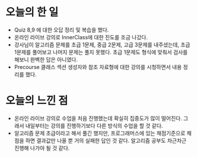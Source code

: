 # 오늘의 한 일
* Quiz 8,9 에 대한 오답 정리 및 복습을 했다.
* 온라인 라이브 강의로 InnerClass에 대한 진도를 조금 나갔다.
* 강사님이 알고리즘 문제를 초급 1문제, 중급 2문제, 고급 3문제를 내주셨는데, 초급 1문제를 풀어보고
나머지 문제는 풀지 못했다. 초급 1문제도 형식에 맞춰서 검사를 해보니 완벽한 답은 아니였다.
* Precourse 클래스 섹션 생성자와 참조 자료형에 대한 강의를 시청하면서 내용 정리를 했다.


# 오늘의 느낀 점
* 온라인 라이브 강의로 수업을 처음 진행했는데 확실히 집중도가 많이 떨어진다. 그래서 내일부터는
강의를 진행하기보다 다른 방식의 수업을 할 것 같다.
* 알고리즘 문제 초급이라고 해서 풀긴 했지만, 프로그래머스에 있는 채점기준으로 채점을 하면 
결과값만 나올 뿐 거의 실패한 답인 것 같다. 알고리즘 공부도 차근차근 진행해 나가야 될 것 같다.

